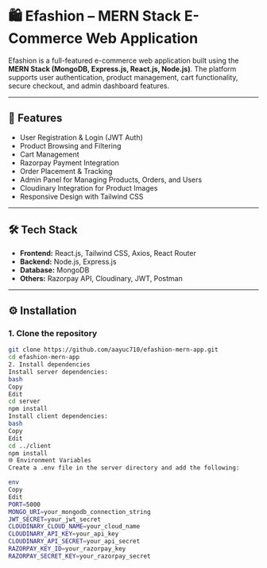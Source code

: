 # 🛍️ Efashion – MERN Stack E-Commerce Web Application

Efashion is a full-featured e-commerce web application built using the **MERN Stack (MongoDB, Express.js, React.js, Node.js)**. The platform supports user authentication, product management, cart functionality, secure checkout, and admin dashboard features.

---

## 🚀 Features

- User Registration & Login (JWT Auth)  
- Product Browsing and Filtering  
- Cart Management  
- Razorpay Payment Integration  
- Order Placement & Tracking  
- Admin Panel for Managing Products, Orders, and Users  
- Cloudinary Integration for Product Images  
- Responsive Design with Tailwind CSS  

---

## 🛠️ Tech Stack

- **Frontend:** React.js, Tailwind CSS, Axios, React Router  
- **Backend:** Node.js, Express.js  
- **Database:** MongoDB  
- **Others:** Razorpay API, Cloudinary, JWT, Postman  

---

## ⚙️ Installation

### 1. Clone the repository
```bash
git clone https://github.com/aayuc710/efashion-mern-app.git
cd efashion-mern-app
2. Install dependencies
Install server dependencies:
bash
Copy
Edit
cd server
npm install
Install client dependencies:
bash
Copy
Edit
cd ../client
npm install
🌐 Environment Variables
Create a .env file in the server directory and add the following:

env
Copy
Edit
PORT=5000
MONGO_URI=your_mongodb_connection_string
JWT_SECRET=your_jwt_secret
CLOUDINARY_CLOUD_NAME=your_cloud_name
CLOUDINARY_API_KEY=your_api_key
CLOUDINARY_API_SECRET=your_api_secret
RAZORPAY_KEY_ID=your_razorpay_key
RAZORPAY_SECRET_KEY=your_razorpay_secret
